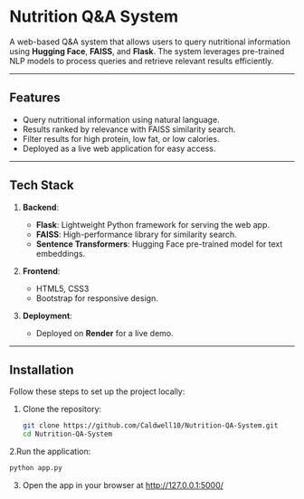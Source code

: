 # Nutrition Q&A System

A web-based Q&A system that allows users to query nutritional information using **Hugging Face**, **FAISS**, and **Flask**. The system leverages pre-trained NLP models to process queries and retrieve relevant results efficiently.

---

## Features

- Query nutritional information using natural language.
- Results ranked by relevance with FAISS similarity search.
- Filter results for high protein, low fat, or low calories.
- Deployed as a live web application for easy access.

---

## Tech Stack

1. **Backend**:
   - **Flask**: Lightweight Python framework for serving the web app.
   - **FAISS**: High-performance library for similarity search.
   - **Sentence Transformers**: Hugging Face pre-trained model for text embeddings.

2. **Frontend**:
   - HTML5, CSS3
   - Bootstrap for responsive design.

3. **Deployment**:
   - Deployed on **Render** for a live demo.

---

## Installation

Follow these steps to set up the project locally:

1. Clone the repository:
   ```bash
   git clone https://github.com/Caldwell10/Nutrition-QA-System.git
   cd Nutrition-QA-System
   
2.Run the application:
```bash
python app.py
```
3. Open the app in your browser at http://127.0.0.1:5000/
